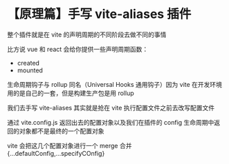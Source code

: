 # 【原理篇】手写 vite-aliases 插件

整个插件就是在 vite 的声明周期的不同阶段去做不同的事情

比方说 vue 和 react 会给你提供一些声明周期函数：

- created
- mounted

生命周期钩子与 rollup 同名（Universal Hooks 通用钩子）因为 vite 在开发环境用的是自己的一套，但是构建生产包是用 rollup

我们去手写 vite-aliases 其实就是抢在 vite 执行配置文件之前去改写配置文件

通过 vite.config.js 返回出去的配置对象以及我们在插件的 config 生命周期中返回的对象都不是最终的一个配置对象

vite 会把这几个配置对象进行一个 merge 合并
{...defaultConfig,...specifyCOnfig}
